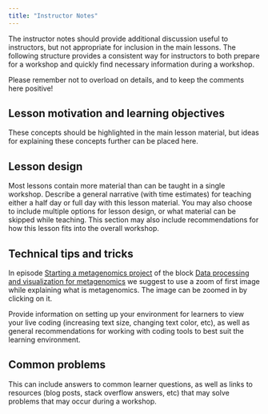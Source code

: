 ```yaml
---
title: "Instructor Notes"
---
```


The instructor notes should provide additional discussion useful to instructors,
but not appropriate for inclusion in the main lessons. The following structure
provides a consistent way for instructors to both prepare for a workshop and
quickly find necessary information during a workshop.

Please remember not to overload on details, and to keep the comments here positive!

## Lesson motivation and learning objectives

These concepts should be highlighted in the main lesson material, but ideas for
explaining these concepts further can be placed here.

## Lesson design

Most lessons contain more material than can be taught in a single workshop.
Describe a general narrative (with time estimates) for teaching either a half day
or full day with this lesson material. You may also choose to include multiple
options for lesson design, or what material can be skipped while teaching.
This section may also include recommendations for how this lesson fits into
the overall workshop.

## Technical tips and tricks

In episode [Starting a metagenomics project](https://carpentries-incubator.github.io/metagenomics/01-background-metadata/index.html)
of the block [Data processing and visualization for metagenomics](https://carpentries-incubator.github.io/metagenomics/) 
we suggest to use a zoom of first image while explaining what is metagenomics. The image can be zoomed in by clicking on it. 

Provide information on setting up your environment for learners to view your
live coding (increasing text size, changing text color, etc), as well as
general recommendations for working with coding tools to best suit the
learning environment.

## Common problems

This can include answers to common learner questions, as well as links to
resources (blog posts, stack overflow answers, etc) that may solve problems that
may occur during a workshop.
